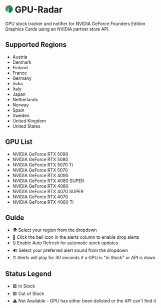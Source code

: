 # <img src="https://raw.githubusercontent.com/l-zariqi/fe-radar/main/images/favicon.svg" alt="fe-radar-icon" width="24" height="24"> GPU-Radar

GPU stock tracker and notifier for NVIDIA GeForce Founders Edition Graphics Cards using an NVIDIA partner store API.

## Supported Regions

- Austria
- Denmark
- Finland
- France
- Germany
- India
- Italy
- Japan
- Netherlands
- Norway
- Spain
- Sweden
- United Kingdom
- United States

## GPU List

- NVIDIA GeForce RTX 5090
- NVIDIA GeForce RTX 5080
- NVIDIA GeForce RTX 5070 Ti
- NVIDIA GeForce RTX 5070
- NVIDIA GeForce RTX 4090
- NVIDIA GeForce RTX 4080 SUPER
- NVIDIA GeForce RTX 4080
- NVIDIA GeForce RTX 4070 SUPER
- NVIDIA GeForce RTX 4070
- NVIDIA GeForce RTX 4060 Ti

## Guide

- 🌍 Select your region from the dropdown
- 🔔 Click the bell icon in the alerts column to enable drop alerts
- 🔃 Enable Auto Refresh for automatic stock updates
- 🔊 Select your preferred alert sound from the dropdown
- ⏰ Alerts will play for 30 seconds if a GPU is "In Stock" or API is down

## Status Legend

- 🟩 In Stock
- 🟥 Out of Stock
- ⚠️ Not Available - GPU has either been delisted or the API can't find it
